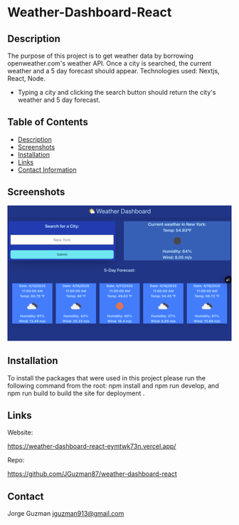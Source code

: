 # Weather-Dashboard-React


## Description

The purpose of this project is to get weather data by borrowing openweather.com's weather API. Once a city is searched, the current weather and a 5 day forecast should appear.  Technologies used:  Nextjs, React, Node.


* Typing a city and clicking the search button should return the city's weather and 5 day forecast.


## Table of Contents

- [Description](#description)
- [Screenshots](#screenshots)
- [Installation](#installation)
- [Links](#links)
- [Contact Information](#contact)


## Screenshots

![alt text](weatherd.png)


## Installation

 To install the packages that were used in this project please run the following command from the root:
 npm install and npm run develop, and npm run build to build the site for deployment .

## Links

Website:

https://weather-dashboard-react-eymtwk73n.vercel.app/


Repo: 

https://github.com/JGuzman87/weather-dashboard-react



## Contact 

Jorge Guzman
jguzman913@gmail.com